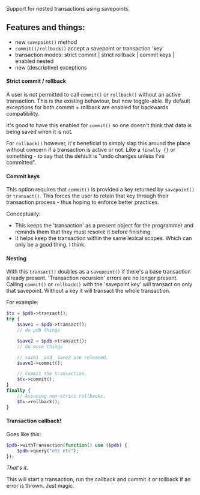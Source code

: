 
Support for nested transactions using savepoints.


## Features and things:

- new `savepoint()` method
- `commit()/rollback()` accept a savepoint or transaction 'key'
- transaction modes: strict commit | strict rollback | commit keys | enabled nested
- new (descriptive) exceptions


#### Strict commit / rollback

A user is not permitted to call `commit()` or `rollback()` without an active transaction. This is the existing behaviour, but now toggle-able. By default exceptions for both commit + rollback are enabled for backwards compatibility.

It's good to have this enabled for `commit()` so one doesn't think that data is being saved when it is not.

For `rollback()` however, it's beneficial to simply slap this around the place without concern if a transaction is active or not. Like a `finally {}` or something - to say that the default is "undo changes unless I've committed".


#### Commit keys

This option requires that `commit()` is provided a key returned by `savepoint()` or `transact()`. This forces the user to retain that key through their transaction process - thus hoping to enforce better practices.

Conceptually:
- This keeps the 'transaction' as a present object for the programmer and reminds them that they must resolve it before finishing.
- It helps keep the transaction within the same lexical scopes. Which can only be a good thing. I think.


#### Nesting

With this `transact()` doubles as a `savepoint()` if there's a base transaction already present. 'Transaction recursion' errors are no longer present. Calling `commit()` or `rollback()` with the 'savepoint key' will transact on only that savepoint. Without a key it will transact the whole transaction.

For example:

```php
$tx = $pdb->transact();
try {
    $save1 = $pdb->transact();
    // do pdb things

    $save2 = $pdb->transact();
    // do more things

    // save1 _and_ save2 are released.
    $save1->commit();

    // Commit the transaction.
    $tx->commit();
}
finally {
    // Assuming non-strict rollbacks.
    $tx->rollback();
}
```


#### Transaction callback!

Goes like this:

```php
$pdb->withTransaction(function() use ($pdb) {
    $pdb->query("etc etc");
});
```

_That's it._

This will start a transaction, run the callback and commit it or rollback if an error is thrown. Just magic.

